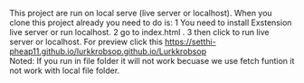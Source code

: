 This project are run on local serve (live server or localhost). 
When you clone this project already you need to do is: 
1 You need to install Exstension live server or run localhost. 
2 go to index.html . 
3 then click to run live server or localhost.
For preview click this https://setthi-pheap11.github.io/lurkkrobsop.github.io/Lurkkrobsop               
Noted: If you run in file folder it will not work becuase we use fetch funtion it not work with local file folder.
